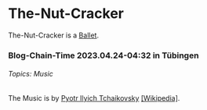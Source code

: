 # The-Nut-Cracker

The-Nut-Cracker is a [Ballet](60010001.md).

### Blog-Chain-Time 2023.04.24-04:32 in Tübingen
###### Topics: Music

The Music is by [Pyotr Ilyich Tchaikovsky](90000012.md) [[Wikipedia]](https://en.wikipedia.org/w/index.php?title=The_Nutcracker&oldid=1148356933).